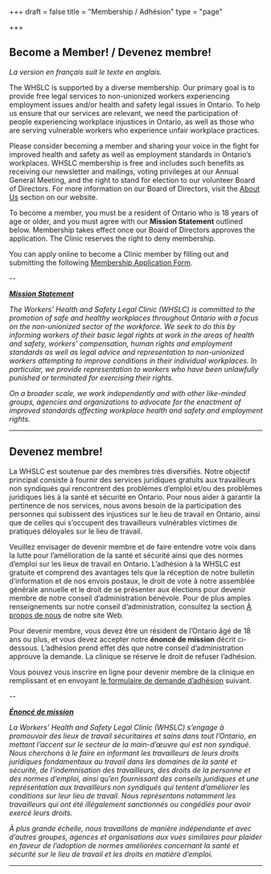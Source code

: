 +++
draft = false
title = "Membership / Adhésion"
type = "page"

+++
## Become a Member! / Devenez membre!

_La version en français suit le texte en anglais._

The WHSLC is supported by a diverse membership. Our primary goal is to provide free legal services to non-unionized workers experiencing employment issues and/or health and safety legal issues in Ontario. To help us ensure that our services are relevant, we need the participation of people experiencing workplace injustices in Ontario, as well as those who are serving vulnerable workers who experience unfair workplace practices.

Please consider becoming a member and sharing your voice in the fight for improved health and safety as well as employment standards in Ontario’s workplaces. WHSLC membership is free and includes such benefits as receiving our newsletter and mailings, voting privileges at our Annual General Meeting, and the right to stand for election to our volunteer Board of Directors. For more information on our Board of Directors, visit the [About Us](/menu/about-us/) section on our website.

To become a member, you must be a resident of Ontario who is 18 years of age or older, and you must agree with our **Mission Statement** outlined below. Membership takes effect once our Board of Directors approves the application. The Clinic reserves the right to deny membership.

You can apply online to become a Clinic member by filling out and submitting the following [Membership Application Form](https://goo.gl/forms/VtmDGDKXLnLXCV1S2).

--

<ins>_**Mission Statement**_<ins>

_The Workers’ Health and Safety Legal Clinic (WHSLC) is committed to the promotion of safe and healthy workplaces throughout Ontario with a focus on the non-unionized sector of the workforce. We seek to do this by informing workers of their basic legal rights at work in the areas of health and safety, workers’ compensation, human rights and employment standards as well as legal advice and representation to non-unionized workers attempting to improve conditions in their individual workplaces. In particular, we provide representation to workers who have been unlawfully punished or terminated for exercising their rights._

_On a broader scale, we work independently and with other like-minded groups, agencies and organizations to advocate for the enactment of improved standards affecting workplace health and safety and employment rights._


* * *

## Devenez membre!

La WHSLC est soutenue par des membres très diversifiés. Notre objectif principal consiste à fournir des services juridiques gratuits aux travailleurs non syndiqués qui rencontrent des problèmes d’emploi et/ou des problèmes juridiques liés à la santé et sécurité en Ontario. Pour nous aider à garantir la pertinence de nos services, nous avons besoin de la participation des personnes qui subissent des injustices sur le lieu de travail en Ontario, ainsi que de celles qui s’occupent des travailleurs vulnérables victimes de pratiques déloyales sur le lieu de travail.

Veuillez envisager de devenir membre et de faire entendre votre voix dans la lutte pour l’amélioration de la santé et sécurité ainsi que des normes d’emploi sur les lieux de travail en Ontario. L’adhésion à la WHSLC est gratuite et comprend des avantages tels que la réception de notre bulletin d’information et de nos envois postaux, le droit de vote à notre assemblée générale annuelle et le droit de se présenter aux élections pour devenir membre de notre conseil d’administration bénévole. Pour de plus amples renseignements sur notre conseil d’administration, consultez la section [À propos de nous](/menu/about-us/) de notre site Web.

Pour devenir membre, vous devez être un résident de l’Ontario âgé de 18 ans ou plus, et vous devez accepter notre **énoncé de mission** décrit ci-dessous. L’adhésion prend effet dès que notre conseil d’administration approuve la demande. La clinique se réserve le droit de refuser l’adhésion.

Vous pouvez vous inscrire en ligne pour devenir membre de la clinique en remplissant et en envoyant [le formulaire de demande d’adhésion](https://goo.gl/forms/VtmDGDKXLnLXCV1S2) suivant.

--

<ins>_**Énoncé de mission**_<ins>
          
_La Workers' Health and Safety Legal Clinic (WHSLC) s’engage à promouvoir des lieux de travail sécuritaires et sains dans tout l’Ontario, en mettant l’accent sur le secteur de la main-d’œuvre qui est non syndiqué. Nous cherchons à le faire en informant les travailleurs de leurs droits juridiques fondamentaux au travail dans les domaines de la santé et sécurité, de l’indemnisation des travailleurs, des droits de la personne et des normes d’emploi, ainsi qu’en fournissant des conseils juridiques et une représentation aux travailleurs non syndiqués qui tentent d’améliorer les conditions sur leur lieu de travail. Nous représentons notamment les travailleurs qui ont été illégalement sanctionnés ou congédiés pour avoir exercé leurs droits._
          
_À plus grande échelle, nous travaillons de manière indépendante et avec d’autres groupes, agences et organisations aux vues similaires pour plaider en faveur de l’adoption de normes améliorées concernant la santé et sécurité sur le lieu de travail et les droits en matière d’emploi._

***

